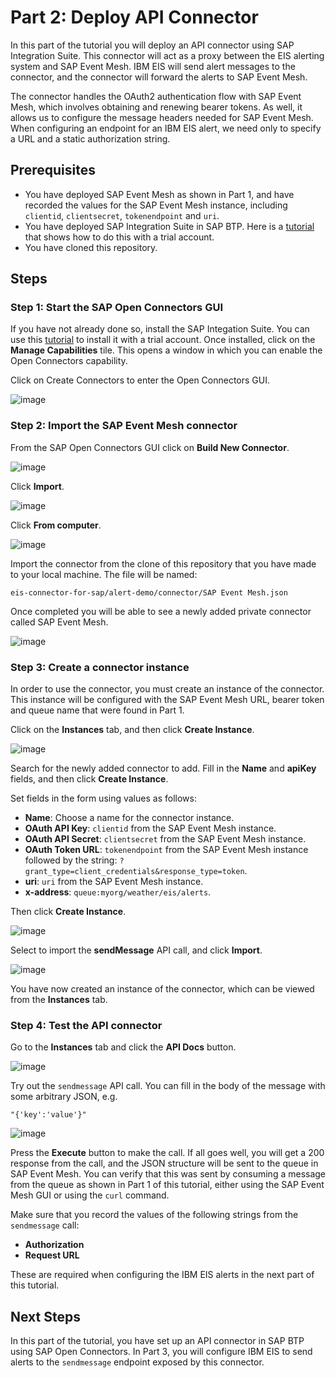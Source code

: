 # Part 2: Deploy API Connector

In this part of the tutorial you will deploy an API connector using SAP Integration Suite. This connector will act as a proxy between the EIS alerting system and SAP Event Mesh. IBM EIS will send alert messages to the connector, and the connector will forward the alerts to SAP Event Mesh.

The connector handles the OAuth2 authentication flow with SAP Event Mesh, which involves obtaining and renewing bearer tokens. As well, it allows us to configure the message headers needed for SAP Event Mesh. When configuring an endpoint for an IBM EIS alert, we need only to specify a URL and a static authorization string.

## Prerequisites

- You have deployed SAP Event Mesh as shown in Part 1, and have recorded the values for the SAP Event Mesh instance, including `clientid`, `clientsecret`, `tokenendpoint` and `uri`.
- You have deployed SAP Integration Suite in SAP BTP. Here is a [tutorial](https://developers.sap.com/tutorials/cp-starter-isuite-onboard-subscribe.html) that shows how to do this with a trial account. 
- You have cloned this repository.

## Steps

### Step 1: Start the SAP Open Connectors GUI

If you have not already done so, install the SAP Integation Suite. You can use this [tutorial](https://developers.sap.com/tutorials/cp-starter-isuite-onboard-subscribe.html) to install it with a trial account. Once installed, click on the **Manage Capabilities** tile. This opens a window in which you can enable the Open Connectors capability.

Click on Create Connectors to enter the Open Connectors GUI.

![image](https://media.github.ibm.com/user/24824/files/cbea67dc-dc53-4f43-8542-f4e8bc1fb9e0)

### Step 2: Import the SAP Event Mesh connector

From the SAP Open Connectors GUI click on **Build New Connector**.

![image](https://media.github.ibm.com/user/24824/files/02230cff-6800-4c65-aaf7-2e5241e37032)

Click **Import**.

![image](https://media.github.ibm.com/user/24824/files/2b8563d8-9e44-47d8-b4a2-43c9867ea7f2)

Click **From computer**. 

![image](https://media.github.ibm.com/user/24824/files/ecfb811e-ef7c-41f9-8cd2-7eabeee6c9a8)

Import the connector from the clone of this repository that you have made to your local machine. The file will be named:

```
eis-connector-for-sap/alert-demo/connector/SAP Event Mesh.json
```

Once completed you will be able to see a newly added private connector called SAP Event Mesh. 

![image](https://media.github.ibm.com/user/24824/files/7e47562c-2986-4f75-ba81-b779aed81a8f)

### Step 3: Create a connector instance

In order to use the connector, you must create an instance of the connector. This instance will be configured with the SAP Event Mesh URL, bearer token and queue name that were found in Part 1.

Click on the **Instances** tab, and then click **Create Instance**.

![image](https://media.github.ibm.com/user/24824/files/851e46c9-ce54-46cd-9a47-8bec65272ed0)

Search for the newly added connector to add. Fill in the **Name** and **apiKey** fields, and then click **Create Instance**.

Set fields in the form using values as follows:
- **Name**: Choose a name for the connector instance.
- **OAuth API Key**: `clientid` from the SAP Event Mesh instance.
- **OAuth API Secret**: `clientsecret` from the SAP Event Mesh instance.
- **OAuth Token URL**: `tokenendpoint` from the SAP Event Mesh instance followed by the string: `?grant_type=client_credentials&response_type=token`.
- **uri**: `uri` from the SAP Event Mesh instance. 
- **x-address**: `queue:myorg/weather/eis/alerts`.

Then click **Create Instance**.

![image](https://media.github.ibm.com/user/24824/files/5c62117c-b55a-4d90-bd20-3ce286245a11)

Select to import the **sendMessage** API call, and click **Import**.

![image](https://media.github.ibm.com/user/24824/files/2598336c-1307-49c8-a5ef-73c3ae826b92)

You have now created an instance of the connector, which can be viewed from the **Instances** tab.

### Step 4: Test the API connector

Go to the **Instances** tab and click the **API Docs** button.

![image](https://media.github.ibm.com/user/24824/files/4bf4eae5-cd63-4ce2-bc3f-c3f3d3366681)

Try out the `sendmessage` API call. You can fill in the body of the message with some arbitrary JSON, e.g. 
```
"{'key':'value'}"
```

![image](https://media.github.ibm.com/user/24824/files/131e1b46-d116-485c-b96e-cf0a19fea7c8)

Press the **Execute** button to make the call. If all goes well, you will get a 200 response from the call, and the JSON structure will be sent to the queue in SAP Event Mesh. You can verify that this was sent by consuming a message from the queue as shown in Part 1 of this tutorial, either using the SAP Event Mesh GUI or using the `curl` command.

Make sure that you record the values of the following strings from the `sendmessage` call:

- **Authorization**
- **Request URL**

These are required when configuring the IBM EIS alerts in the next part of this tutorial.

## Next Steps

In this part of the tutorial, you have set up an API connector in SAP BTP using SAP Open Connectors. In Part 3, you will configure IBM EIS to send alerts to the `sendmessage` endpoint exposed by this connector. 
